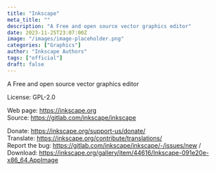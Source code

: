 ```yaml
---
title: "Inkscape"
meta_title: ""
description: "A Free and open source vector graphics editor"
date: 2023-11-25T23:07:00Z
image: "/images/image-placeholder.png"
categories: ["Graphics"]
author: "Inkscape Authors"
tags: ["official"]
draft: false
---
```


A Free and open source vector graphics editor

License: GPL-2.0

Web page: https://inkscape.org  
Source: https://gitlab.com/inkscape/inkscape

Donate: https://inkscape.org/support-us/donate/  
Translate: https://inkscape.org/contribute/translations/  
Report the bug: https://gitlab.com/inkscape/inkscape/-/issues/new  /  
Download: https://inkscape.org/gallery/item/44616/Inkscape-091e20e-x86_64.AppImage
